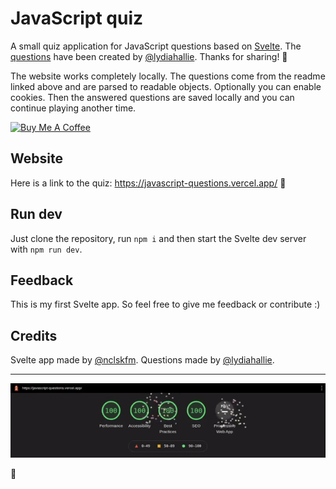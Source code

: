 # JavaScript quiz

A small quiz application for JavaScript questions based on [Svelte](https://svelte.dev). The [questions](https://github.com/lydiahallie/javascript-questions/) have been created by [@lydiahallie](https://github.com/lydiahallie/). Thanks for sharing! 🙏

The website works completely locally. The questions come from the readme linked above and are parsed to readable objects. Optionally you can enable cookies. Then the answered questions are saved locally and you can continue playing another time.

<a href="https://www.buymeacoffee.com/nclskfm" target="_blank"><img src="https://cdn.buymeacoffee.com/buttons/v2/default-blue.png" alt="Buy Me A Coffee" style="height: 50px !important;" ></a>

## Website

Here is a link to the quiz: https://javascript-questions.vercel.app/ 🚀

## Run dev

Just clone the repository, run `npm i` and then start the Svelte dev server with `npm run dev`.

## Feedback

This is my first Svelte app. So feel free to give me feedback or contribute :)

## Credits

Svelte app made by [@nclskfm](https://github.com/nclskfm/). Questions made by [@lydiahallie](https://github.com/lydiahallie/).

---

![lighthouse score 100](lighthouse.gif)

🥳
